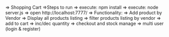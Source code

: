 => Shopping Cart
    =>Steps to run
        => execute: npm install
        => execute: node server.js
		=> open http://localhost:7777/
=> Functionality:
    => Add product by Vendor
    => Display all products listing
    => filter products listing by vendor
    => add to cart
    => inc/dec quantity
    => checkout and stock manage
    => multi user (login & register)